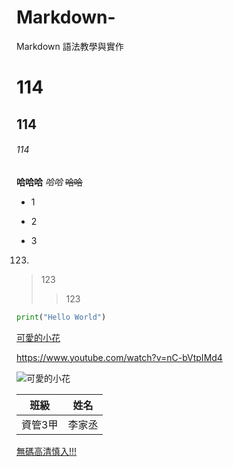 # Markdown-
Markdown 語法教學與實作

# 114
## 114
###### 114

**哈哈哈**
*哈哈*
~~哈哈~~

+ 1
- 2
* 3
123.

> 123
>> 123

```python
print("Hello World")
```

[可愛的小花](https://www.youtube.com/watch?v=nC-bVtpIMd4)

<https://www.youtube.com/watch?v=nC-bVtpIMd4>

![可愛的小花](https://i.ytimg.com/vi/lS2Pqip1dpg/mqdefault.jpg)

| 班級 | 姓名 |
| :--: | :--: |
| 資管3甲 | 李家丞 |

[無碼高清慎入!!!](https://www.youtube.com/watch?v=dQw4w9WgXcQ)
